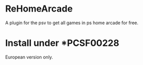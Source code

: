 # ReHomeArcade
A plugin for the psv to get all games in ps home arcade for free. 
# Install under *PCSF00228 
European version only.
